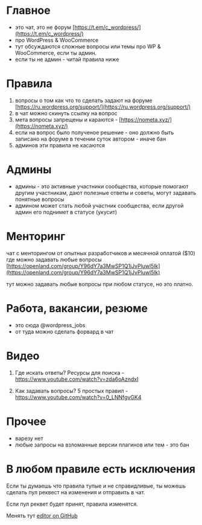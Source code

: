 # Главное

- это чат, это не форум [https://t.em/c_wordpress/](https://t.em/c_wordpress/) 
- про WordPress & WooCommerce
- тут обсуждаются сложные вопросы или темы про WP & WooCommerce, если ты админ.
- если ты не админ - читай правила ниже

# Правила

1. вопросы о том как что то сделать задают на форуме [https://ru.wordpress.org/support/](https://ru.wordpress.org/support/)
2. в чат можно скинуть ссылку на вопрос
3. мета вопросы запрещены и караются - [https://nometa.xyz/](https://nometa.xyz/)
4. если на вопрос было полученое решение - оно должно быть записано на форуме в течении суток автором - иначе бан
5. админов эти правила не касаются

# Админы

- админы - это активные участники сообщества, которые помогают другим участникам, дают полезные ответы и советы, могут задавать понятные вопросы
- админом может стать любой участник сообщества, если другой админ его поднимет в статусе (укусит)

# Менторинг

чат с менторингом от опытных разработчиков и месячной оплатой ($10) где можно задавать любые вопросы [https://openland.com/group/Y96dY7a3MwSP1Q1jJvPluwl5lk](https://openland.com/group/Y96dY7a3MwSP1Q1jJvPluwl5lk)

тут можно задавать любые вопросы при любом статусе, но это платно.


# Работа, вакансии, резюме

- это сюда @wordpress_jobs
- от туда можно сделать форвард в чат

# Видео

1. Где искать ответы? Ресурсы для поиска - https://www.youtube.com/watch?v=zda6oAzndxI

2. Как задавать вопросы? 5 простых правил - https://www.youtube.com/watch?v=0_LNNfgvGK4

# Прочее
- варезу нет
- любые запросы на взломанные версии плагинов или тем - это бан

# В любом правиле есть исключения

Если ты думаешь что правила тупые и не справидливые, ты можешь сделать пул реквест на изменения и отправить в чат.

Если пул реквет будет принят, правила изменятся.

Менять тут [editor on GitHub](https://github.com/woowpru/woowpru.github.io/edit/main/docs/index.md) 
